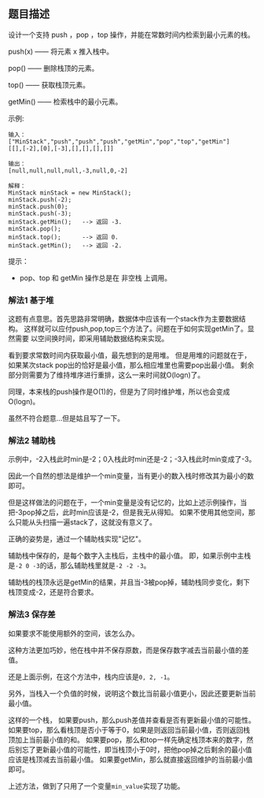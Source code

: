 ## 题目描述
设计一个支持 push ，pop ，top 操作，并能在常数时间内检索到最小元素的栈。

push(x) —— 将元素 x 推入栈中。

pop() —— 删除栈顶的元素。

top() —— 获取栈顶元素。

getMin() —— 检索栈中的最小元素。

示例:
```
输入：
["MinStack","push","push","push","getMin","pop","top","getMin"]
[[],[-2],[0],[-3],[],[],[],[]]

输出：
[null,null,null,null,-3,null,0,-2]

解释：
MinStack minStack = new MinStack();
minStack.push(-2);
minStack.push(0);
minStack.push(-3);
minStack.getMin();   --> 返回 -3.
minStack.pop();
minStack.top();      --> 返回 0.
minStack.getMin();   --> 返回 -2.
```

提示：
- pop、top 和 getMin 操作总是在 非空栈 上调用。

### 解法1 基于堆
这题有点意思。首先思路非常明确，数据体中应该有一个stack作为主要数据结构。
这样就可以应付push,pop,top三个方法了。问题在于如何实现getMin了。显然需要
以空间换时间，即采用辅助数据结构来实现。

看到要求常数时间内获取最小值，最先想到的是用堆。
但是用堆的问题就在于，如果某次stack pop出的恰好是最小值，那么相应堆里也需要pop出最小值。
剩余部分则需要为了维持堆序进行重排，这么一来时间就O(logn)了。

同理，本来栈的push操作是O(1)的，但是为了同时维护堆，所以也会变成O(logn)。

虽然不符合题意…但是姑且写了一下。

### 解法2 辅助栈
示例中，-2入栈此时min是-2；0入栈此时min还是-2；-3入栈此时min变成了-3。

因此一个自然的想法是维护一个min变量，当有更小的数入栈时修改其为最小的数即可。

但是这样做法的问题在于，一个min变量是没有记忆的，比如上述示例操作，当把-3pop掉之后，此时min应该是-2，但是我无从得知。
如果不使用其他空间，那么只能从头扫描一遍stack了，这就没有意义了。

正确的姿势是，通过一个辅助栈实现"记忆"。

辅助栈中保存的，是每个数字入主栈后，主栈中的最小值。
即，如果示例中主栈是`-2 0 -3`的话，那么辅助栈里就是`-2 -2 -3`。

辅助栈的栈顶永远是getMin的结果，并且当-3被pop掉，辅助栈同步变化，剩下栈顶变成-2，还是符合要求。

### 解法3 保存差
如果要求不能使用额外的空间，该怎么办。

这种方法更加巧妙，他在栈中并不保存原数，而是保存数字减去当前最小值的差值。

还是上面示例，在这个方法中，栈内应该是`0, 2, -1`。

另外，当栈入一个负值的时候，说明这个数比当前最小值更小，因此还要更新当前最小值。

这样的一个栈，
如果要push，那么push差值并查看是否有更新最小值的可能性。
如果要top，那么看栈顶是否小于等于0，如果是则返回当前最小值，否则返回栈顶加上当前最小值的和。
如果要pop，那么和top一样先确定栈顶本来的数字，然后别忘了更新最小值的可能性，即当栈顶小于0时，把他pop掉之后剩余的最小值应该是栈顶减去当前最小值。
如果要getMin，那么就直接返回维护的当前最小值即可。

上述方法，做到了只用了一个变量`min_value`实现了功能。